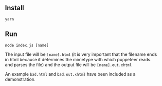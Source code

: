 ## Install

`yarn`

## Run
`node index.js [name]`

The input file will be `[name].html` (it is very important that the filename ends in html because it determines the mimetype with which puppeteer reads and parses the file) and the output file will be `[name].out.xhtml`

An example `bad.html` and `bad.out.xhtml` have been included as a demonstration.